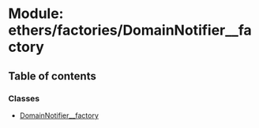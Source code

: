 # Module: ethers/factories/DomainNotifier\_\_factory

## Table of contents

### Classes

- [DomainNotifier\_\_factory](../classes/ethers_factories_DomainNotifier__factory.DomainNotifier__factory.md)

